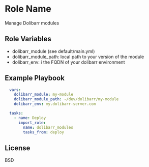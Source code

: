Role Name
=========

Manage Dolibarr modules

Role Variables
--------------

* dolibarr_module (see default/main.yml)
* dolibarr_module_path: local path to your version of the module
* dolibarr_env:  i the FQDN of your dolibarr environment


Example Playbook
----------------

```yaml
  vars:
    dolibarr_module: my-module
    dolibarr_module_path: ~/dev/dolibarr/my-module
    dolibarr_env: my.dolibarr-server.com

  tasks:
    - name: Deploy
      import_role:
        name: dolibarr_modules
        tasks_from: deploy
```

License
-------

BSD

